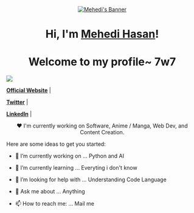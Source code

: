 <p align="center">
<a href="https://www.mehedie.me"><img src="https://i.imgur.com/70iG3y9.gif" alt="Mehedi's Banner"></a>


</p>







<h1 align="center">Hi, I'm <a href="https://www.mehedie.me">Mehedi Hasan</a>!</h1>



<h1 align="center">Welcome to my profile~ 7w7 </h1>







<p align="center">



  <a href="https://github.com/mehedieh"><img src="https://github-readme-stats.vercel.app/api?username=mehedieh"></a>



</p>




<p align="center">


  <strong><a href="https://www.mehedie.me">Official Website</a></strong> |


  <strong><a href="https://twitter.com/entpraylor">Twitter</a></strong> |



  <strong><a href="https://www.linkedin.com/in/mehedihasan1999">LinkedIn</a></strong> |


</p>




<p align="center">❤ I'm currently working on Software, Anime / Manga, Web Dev, and Content Creation.</p>


Here are some ideas to get you started:






- 🔭 I’m currently working on ... Python and AI


- 🌱 I’m currently learning ... Everyting i don't know



- 🤔 I’m looking for help with ... Understanding Code Language 


- 💬 Ask me about ... Anything

- 📫 How to reach me: ... Mail me


